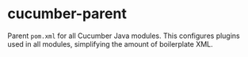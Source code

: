 # cucumber-parent

Parent `pom.xml` for all Cucumber Java modules. This configures plugins used
in all modules, simplifying the amount of boilerplate XML.
